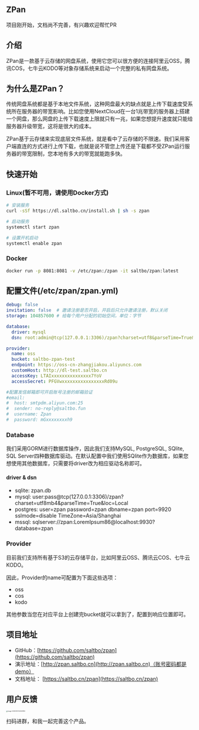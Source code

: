 ## ZPan

项目刚开始，文档尚不完善，有兴趣欢迎帮忙PR



## 介绍

ZPan是一款基于云存储的网盘系统，使用它您可以很方便的连接阿里云OSS，腾讯COS，七牛云KODO等对象存储系统来启动一个完整的私有网盘系统。



## 为什么是ZPan？

传统网盘系统都是基于本地文件系统，这种网盘最大的缺点就是上传下载速度受系统所在服务器的带宽影响。比如您使用NextCloud在一台1兆带宽的服务器上搭建一个网盘，那么网盘的上传下载速度上限就只有一兆，如果您想提升速度就只能给服务器升级带宽，这将是很大的成本。



ZPan基于云存储来实现底层文件系统，就是看中了云存储的不限速。我们采用客户端直连的方式进行上传下载，也就是说不管您上传还是下载都不受ZPan运行服务器的带宽限制，您本地有多大的带宽就能跑多快。



## 快速开始

### Linux(暂不可用，请使用Docker方式)
```bash
# 安装服务
curl -sSf https://dl.saltbo.cn/install.sh | sh -s zpan

# 启动服务
systemctl start zpan

# 设置开机启动
systemctl enable zpan
```

### Docker
```bash
docker run -p 8081:8081 -v /etc/zpan:/zpan -it saltbo/zpan:latest
```


## 配置文件(/etc/zpan/zpan.yml)

```yaml
debug: false
invitation: false  # 邀请注册是否开启，开启后只允许邀请注册，默认关闭
storage: 104857600 # 给每个用户分配的初始空间，单位：字节

database:
  driver: mysql
  dsn: root:admin@tcp(127.0.0.1:3306)/zpan?charset=utf8&parseTime=True&loc=Local

provider:
  name: oss
  bucket: saltbo-zpan-test
  endpoint: https://oss-cn-zhangjiakou.aliyuncs.com
  customHost: http://dl-test.saltbo.cn
  accessKey: LTAIxxxxxxxxxxxxxxx7YoV
  accessSecret: PFGVwxxxxxxxxxxxxxxxxRd09u

#配置发信邮箱即可开启账号注册的邮箱验证
#email:
#  host: smtpdm.aliyun.com:25
#  sender: no-reply@saltbo.fun
#  username: Zpan
#  password: mGxxxxxxxxh9
```

### Database

我们采用GORM进行数据库操作，因此我们支持MySQL, PostgreSQL, SQlite, SQL Server四种数据库驱动。在默认配置中我们使用SQlite作为数据库，如果您想使用其他数据库，只需要将driver改为相应驱动名称即可。

#### driver & dsn

- sqlite: zpan.db
- mysql: user:pass@tcp(127.0.0.1:3306)/zpan?charset=utf8mb4&parseTime=True&loc=Local
- postgres: user=zpan password=zpan dbname=zpan port=9920 sslmode=disable TimeZone=Asia/Shanghai
- mssql: sqlserver://zpan:LoremIpsum86@localhost:9930?database=zpan


### Provider

目前我们支持所有基于S3的云存储平台，比如阿里云OSS、腾讯云COS、七牛云KODO。

因此，Provider的name可配置为下面这些选项：

- oss
- cos
- kodo

其他参数当您在对应平台上创建完bucket就可以拿到了，配置到响应位置即可。



## 项目地址

- GitHub：[https://github.com/saltbo/zpan](https://github.com/saltbo/zpan)
- 演示地址：[http://zpan.saltbo.cn](http://zpan.saltbo.cn)（账号密码都是demo）
- 文档地址： [https://saltbo.cn/zpan](https://saltbo.cn/zpan)



## 用户反馈

<img src="https://static.saltbo.cn/images/image-20200907222028162.png" alt="image-20200907222028162" style="zoom: 25%;" />

扫码进群，和我一起完善这个产品。
